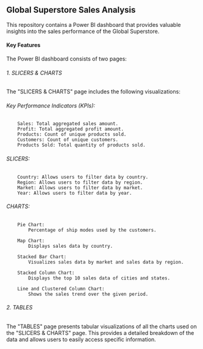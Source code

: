 ## Global Superstore Sales Analysis

This repository contains a Power BI dashboard that provides valuable insights into the sales performance of the Global Superstore.
#### Key Features

The Power BI dashboard consists of two pages:
###### 1. SLICERS & CHARTS

The "SLICERS & CHARTS" page includes the following visualizations:

   ###### Key Performance Indicators (KPIs):
        Sales: Total aggregated sales amount.
        Profit: Total aggregated profit amount.
        Products: Count of unique products sold.
        Customers: Count of unique customers.
        Products Sold: Total quantity of products sold.

   ###### SLICERS:
        Country: Allows users to filter data by country.
        Region: Allows users to filter data by region.
        Market: Allows users to filter data by market.
        Year: Allows users to filter data by year.

   ###### CHARTS:

        Pie Chart:
            Percentage of ship modes used by the customers.

        Map Chart:
            Displays sales data by country.

        Stacked Bar Chart:
            Visualizes sales data by market and sales data by region.

        Stacked Column Chart:
            Displays the top 10 sales data of cities and states.

        Line and Clustered Column Chart:
            Shows the sales trend over the given period.

###### 2. TABLES

The "TABLES" page presents tabular visualizations of all the charts used on the "SLICERS & CHARTS" page. This provides a detailed breakdown of the data and allows users to easily access specific information.

